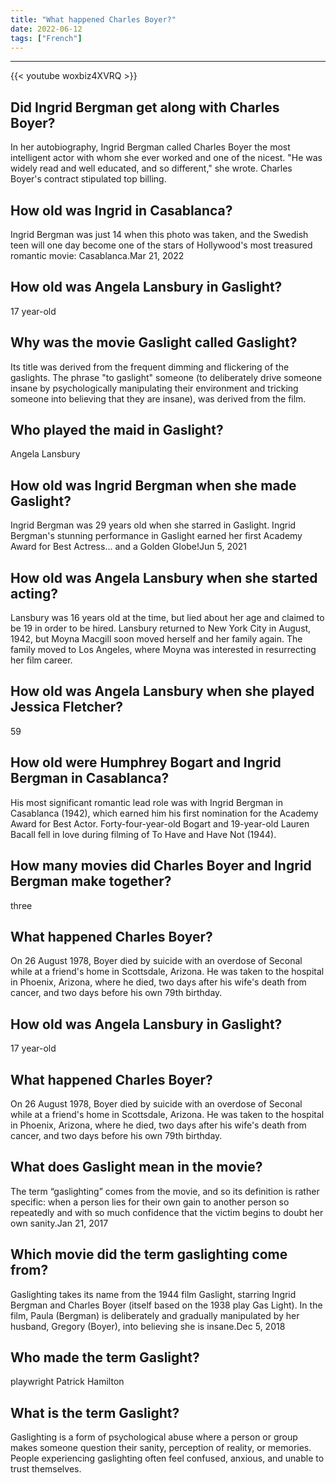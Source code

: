 ```yaml
---
title: "What happened Charles Boyer?"
date: 2022-06-12
tags: ["French"]
---
```


---
{{< youtube woxbiz4XVRQ >}}
## Did Ingrid Bergman get along with Charles Boyer?
In her autobiography, Ingrid Bergman called Charles Boyer the most intelligent actor with whom she ever worked and one of the nicest. "He was widely read and well educated, and so different," she wrote. Charles Boyer's contract stipulated top billing.

## How old was Ingrid in Casablanca?
Ingrid Bergman was just 14 when this photo was taken, and the Swedish teen will one day become one of the stars of Hollywood's most treasured romantic movie: Casablanca.Mar 21, 2022

## How old was Angela Lansbury in Gaslight?
17 year-old

## Why was the movie Gaslight called Gaslight?
Its title was derived from the frequent dimming and flickering of the gaslights. The phrase "to gaslight" someone (to deliberately drive someone insane by psychologically manipulating their environment and tricking someone into believing that they are insane), was derived from the film.

## Who played the maid in Gaslight?
Angela Lansbury

## How old was Ingrid Bergman when she made Gaslight?
Ingrid Bergman was 29 years old when she starred in Gaslight. Ingrid Bergman's stunning performance in Gaslight earned her first Academy Award for Best Actress... and a Golden Globe!Jun 5, 2021

## How old was Angela Lansbury when she started acting?
Lansbury was 16 years old at the time, but lied about her age and claimed to be 19 in order to be hired. Lansbury returned to New York City in August, 1942, but Moyna Macgill soon moved herself and her family again. The family moved to Los Angeles, where Moyna was interested in resurrecting her film career.

## How old was Angela Lansbury when she played Jessica Fletcher?
59

## How old were Humphrey Bogart and Ingrid Bergman in Casablanca?
His most significant romantic lead role was with Ingrid Bergman in Casablanca (1942), which earned him his first nomination for the Academy Award for Best Actor. Forty-four-year-old Bogart and 19-year-old Lauren Bacall fell in love during filming of To Have and Have Not (1944).

## How many movies did Charles Boyer and Ingrid Bergman make together?
three

## What happened Charles Boyer?
On 26 August 1978, Boyer died by suicide with an overdose of Seconal while at a friend's home in Scottsdale, Arizona. He was taken to the hospital in Phoenix, Arizona, where he died, two days after his wife's death from cancer, and two days before his own 79th birthday.

## How old was Angela Lansbury in Gaslight?
17 year-old

## What happened Charles Boyer?
On 26 August 1978, Boyer died by suicide with an overdose of Seconal while at a friend's home in Scottsdale, Arizona. He was taken to the hospital in Phoenix, Arizona, where he died, two days after his wife's death from cancer, and two days before his own 79th birthday.

## What does Gaslight mean in the movie?
The term “gaslighting” comes from the movie, and so its definition is rather specific: when a person lies for their own gain to another person so repeatedly and with so much confidence that the victim begins to doubt her own sanity.Jan 21, 2017

## Which movie did the term gaslighting come from?
Gaslighting takes its name from the 1944 film Gaslight, starring Ingrid Bergman and Charles Boyer (itself based on the 1938 play Gas Light). In the film, Paula (Bergman) is deliberately and gradually manipulated by her husband, Gregory (Boyer), into believing she is insane.Dec 5, 2018

## Who made the term Gaslight?
playwright Patrick Hamilton

## What is the term Gaslight?
Gaslighting is a form of psychological abuse where a person or group makes someone question their sanity, perception of reality, or memories. People experiencing gaslighting often feel confused, anxious, and unable to trust themselves.


